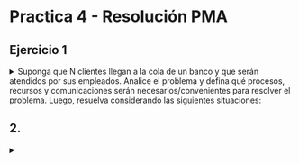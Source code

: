 # Practica 4 - Resolución PMA

## Ejercicio 1
<details>
<summary>Suponga que N clientes llegan a la cola de un banco y que serán atendidos por sus 
empleados. Analice el problema y defina qué procesos, recursos y comunicaciones serán 
necesarios/convenientes para resolver el problema. Luego, resuelva considerando las 
siguientes situaciones:</summary>
    <details>
<summary>a) Existe un unico empleado, el cual atiende por orden de llegada</summary>

``` java
process Cliente {
    start
    while (true) {
        receive
        process
    }
}
public class Cliente {

```
</details>
</details>

## 2.
<details>
<summary></summary>
</details>